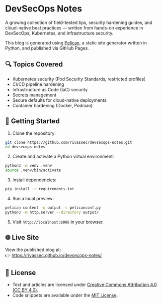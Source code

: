 # DevSecOps Notes

A growing collection of field-tested tips, security hardening guides, and cloud-native best practices — written from hands-on experience in DevSecOps, Kubernetes, and infrastructure security.

This blog is generated using [Pelican](https://getpelican.com/), a static site generator written in Python, and published via GitHub Pages.

## 🔍 Topics Covered

- Kubernetes security (Pod Security Standards, restricted profiles)
- CI/CD pipeline hardening
- Infrastructure as Code (IaC) security
- Secrets management
- Secure defaults for cloud-native deployments
- Container hardening (Docker, Podman)

## 🚀 Getting Started

1. Clone the repository:

```bash
git clone https://github.com/rivassec/devsecops-notes.git
cd devsecops-notes
```

2. Create and activate a Python virtual environment:

```bash
python3 -m venv .venv
source .venv/bin/activate
```

3. Install dependencies:

```bash
pip install -r requirements.txt
```

4. Run a local preview:

```bash
pelican content -o output -s pelicanconf.py
python3 -m http.server --directory output/
```

5. Visit `http://localhost:8000` in your browser.

## 🌐 Live Site

View the published blog at:  
👉 https://rivassec.github.io/devsecops-notes/

## 📄 License

- Text and articles are licensed under [Creative Commons Attribution 4.0 (CC BY 4.0)](https://creativecommons.org/licenses/by/4.0/).
- Code snippets are available under the [MIT License](LICENSE).
